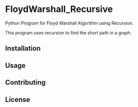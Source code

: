 # FloydWarshall_Recursive
Python Program for Floyd Warshall Algorithm using Recursion.

This program uses recursion to find the short path in a graph.

## Installation

## Usage

## Contributing

## License
